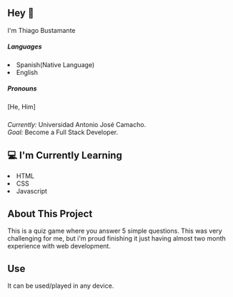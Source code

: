 
<h2>Hey 👋</h2>
I'm Thiago Bustamante
<h5>Languages</h5>
<li>Spanish(Native Language)</li>
<li>English</li>

<h5>Pronouns</h5>
[He, Him]

<h3></h3>
<i>Currently:</i> Universidad Antonio José Camacho.<br>
<i>Goal:</i> Become a Full Stack Developer.

<h2>💻 I'm Currently Learning</h2>

<li>HTML</li>
<li>CSS</li>
<li>Javascript</li>

<h2>About This Project</h2>
This is a quiz game where you answer 5 simple questions. 
This was very challenging for me, but i'm proud finishing it just having almost two month experience with web development.

<h2>Use</h2>
It can be used/played in any device.
